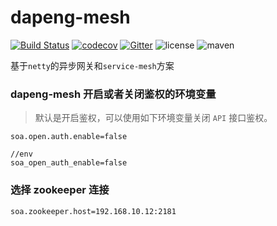 # dapeng-mesh


[![Build Status](https://travis-ci.org/apache/incubator-dubbo.svg?branch=master)](https://travis-ci.org/apache/incubator-dubbo)
[![codecov](https://codecov.io/gh/apache/incubator-dubbo/branch/master/graph/badge.svg)](https://codecov.io/gh/apache/incubator-dubbo)
[![Gitter](https://badges.gitter.im/alibaba/dubbo.svg)](https://gitter.im/alibaba/dubbo?utm_source=badge&utm_medium=badge&utm_campaign=pr-badge)
![license](https://img.shields.io/github/license/alibaba/dubbo.svg)
![maven](https://img.shields.io/maven-central/v/com.alibaba/dubbo.svg)


基于`netty`的异步网关和`service-mesh`方案

### dapeng-mesh 开启或者关闭鉴权的环境变量
> 默认是开启鉴权，可以使用如下环境变量关闭 `API` 接口鉴权。

```
soa.open.auth.enable=false

//env
soa_open_auth_enable=false
```
### 选择 zookeeper 连接

```
soa.zookeeper.host=192.168.10.12:2181

```
